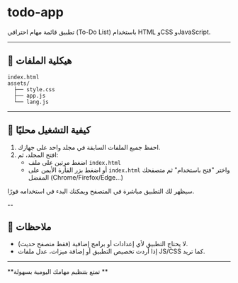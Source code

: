 # todo-app

تطبيق قائمة مهام احترافي (To-Do List) باستخدام HTML وCSS وJavaScript.

---

## 📁 هيكلية الملفات

```
index.html
assets/
  ├── style.css
  ├── app.js
  └── lang.js
```

---

## 🚀 كيفية التشغيل محليًا

1. احفظ جميع الملفات السابقة في مجلد واحد على جهازك.
2. افتح المجلد، ثم:
   - اضغط مرتين على ملف `index.html`
   - أو اضغط بزر الفأرة الأيمن على `index.html` واختر "فتح باستخدام" ثم متصفحك المفضل (Chrome/Firefox/Edge...)

سيظهر لك التطبيق مباشرة في المتصفح ويمكنك البدء في استخدامه فورًا.



--

## 📝 ملاحظات

- لا يحتاج التطبيق لأي إعدادات أو برامج إضافية (فقط متصفح حديث).
- إذا أردت تخصيص التطبيق أو إضافة ميزات، عدل ملفات JS/CSS كما تريد.

---

**تمتع بتنظيم مهامك اليومية بسهولة **
